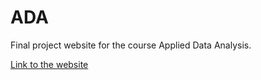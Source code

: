 # ADA
Final project website for the course Applied Data Analysis.

[Link to the website](https://cyrilvallez.github.io/ADA/)
